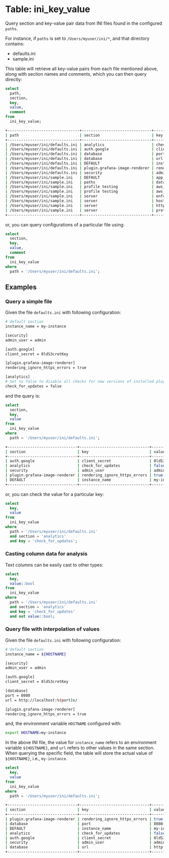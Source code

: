 # Table: ini_key_value

Query section and key-value pair data from INI files found in the configured `paths`.

For instance, if `paths` is set to `/Users/myuser/ini/*`, and that directory contains:

- defaults.ini
- sample.ini

This table will retrieve all key-value pairs from each file mentioned above, along with section names and comments, which you can then query directly:

```sql
select
  path,
  section,
  key,
  value,
  comment
from
  ini_key_value;
```

```sh
+--------------------------------+-------------------------------+-------------------------------+---------------------------+-----------------------------+
| path                           | section                       | key                           | value                     | comment                     |
+--------------------------------+-------------------------------+-------------------------------+---------------------------+-----------------------------+
| /Users/myuser/ini/defaults.ini | analytics                     | check_for_updates             | false                     |                             |
| /Users/myuser/ini/defaults.ini | auth.google                   | client_secret                 | 0ldS3cretKey              |                             |
| /Users/myuser/ini/defaults.ini | database                      | port                          | 8080                      |                             |
| /Users/myuser/ini/defaults.ini | database                      | url                           | http://localhost:8080/    |                             |
| /Users/myuser/ini/defaults.ini | DEFAULT                       | instance_name                 | my-instance               |                             |
| /Users/myuser/ini/defaults.ini | plugin.grafana-image-renderer | rendering_ignore_https_errors | true                      |                             |
| /Users/myuser/ini/defaults.ini | security                      | admin_user                    | admin                     |                             |
| /Users/myuser/ini/sample.ini   | DEFAULT                       | app_mode                      | development               |                             |
| /Users/myuser/ini/sample.ini   | paths                         | data                          | /home/git/grafana         |                             |
| /Users/myuser/ini/sample.ini   | profile testing               | aws_access_key_id             | foo                       |                             |
| /Users/myuser/ini/sample.ini   | profile testing               | aws_secret_access_key         | bar                       |                             |
| /Users/myuser/ini/sample.ini   | server                        | enforce_domain                | true                      |                             |
| /Users/myuser/ini/sample.ini   | server                        | host                          | http://localhost:9999/api | # Update after moving hosts |
| /Users/myuser/ini/sample.ini   | server                        | http_port                     | 9999                      |                             |
| /Users/myuser/ini/sample.ini   | server                        | protocol                      | http                      |                             |
+--------------------------------+-------------------------------+-------------------------------+---------------------------+-----------------------------+
```

or, you can query configurations of a particular file using:

```sql
select
  section,
  key,
  value,
  comment
from
  ini_key_value
where
  path = '/Users/myuser/ini/defaults.ini';
```

## Examples

### Query a simple file

Given the file `defaults.ini` with following configuration:

```bash
# default section
instance_name = my-instance

[security]
admin_user = admin

[auth.google]
client_secret = 0ldS3cretKey

[plugin.grafana-image-renderer]
rendering_ignore_https_errors = true

[analytics]
# Set to false to disable all checks for new versions of installed plugins
check_for_updates = false
```

and the query is:

```sql
select
  section,
  key,
  value
from
  ini_key_value
where
  path = '/Users/myuser/ini/defaults.ini';
```

```sh
+-------------------------------+-------------------------------+--------------+
| section                       | key                           | value        |
+-------------------------------+-------------------------------+--------------+
| auth.google                   | client_secret                 | 0ldS3cretKey |
| analytics                     | check_for_updates             | false        |
| security                      | admin_user                    | admin        |
| plugin.grafana-image-renderer | rendering_ignore_https_errors | true         |
| DEFAULT                       | instance_name                 | my-instance  |
+-------------------------------+-------------------------------+--------------+
```

or, you can check the value for a particular key:

```sql
select
  key,
  value
from
  ini_key_value
where
  path = '/Users/myuser/ini/defaults.ini'
  and section = 'analytics'
  and key = 'check_for_updates';
```

### Casting column data for analysis

Text columns can be easily cast to other types:

```sql
select
  key,
  value::bool
from
  ini_key_value
where
  path = '/Users/myuser/ini/defaults.ini'
  and section = 'analytics'
  and key = 'check_for_updates'
  and not value::bool;
```

### Query file with interpolation of values

Given the file `defaults.ini` with following configuration:

```bash
# default section
instance_name = ${HOSTNAME}

[security]
admin_user = admin

[auth.google]
client_secret = 0ldS3cretKey

[database]
port = 8080
url = http://localhost:%(port)s/

[plugin.grafana-image-renderer]
rendering_ignore_https_errors = true
```

and, the environment variable `HOSTNAME` configured with:

```sh
export HOSTNAME=my-instance
```

In the above INI file, the value for `instance_name` refers to an environment variable `${HOSTNAME}`, and `url` refers to other values in the same section.
When querying the specific field, the table will store the actual value of `${HOSTNAME}`, i.e., `my-instance`.

```sql
select
  key,
  value
from
  ini_key_value
where
  path = '/Users/myuser/ini/defaults.ini';
```

```sh
+-------------------------------+-------------------------------+------------------------+
| section                       | key                           | value                  |
+-------------------------------+-------------------------------+------------------------+
| plugin.grafana-image-renderer | rendering_ignore_https_errors | true                   |
| database                      | port                          | 8080                   |
| DEFAULT                       | instance_name                 | my-instance            |
| analytics                     | check_for_updates             | false                  |
| auth.google                   | client_secret                 | 0ldS3cretKey           |
| security                      | admin_user                    | admin                  |
| database                      | url                           | http://localhost:8080/ |
+-------------------------------+-------------------------------+------------------------+
```
